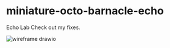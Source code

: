 # miniature-octo-barnacle-echo
Echo Lab
Check out my fixes. 


![wireframe drawio](https://user-images.githubusercontent.com/122556134/224780581-45fc9727-90bf-4e0a-9f34-5dd1ec4bd6bc.png)

